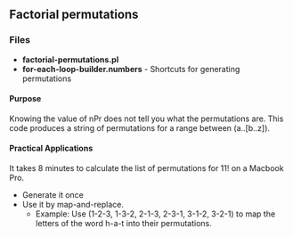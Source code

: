 ## Factorial permutations

### Files
- **factorial-permutations.pl**
- **for-each-loop-builder.numbers** - Shortcuts for generating permutations 

#### Purpose

Knowing the value of nPr does not tell you what the permutations are. This code produces a string of permutations for a range between (a..[b..z]).

#### Practical Applications

It takes 8 minutes to calculate the list of permutations for 11! on a Macbook Pro. 

- Generate it once
- Use it by map-and-replace.
	- Example: Use (1-2-3, 1-3-2, 2-1-3, 2-3-1, 3-1-2, 3-2-1) to map the letters of the word h-a-t into their permutations.